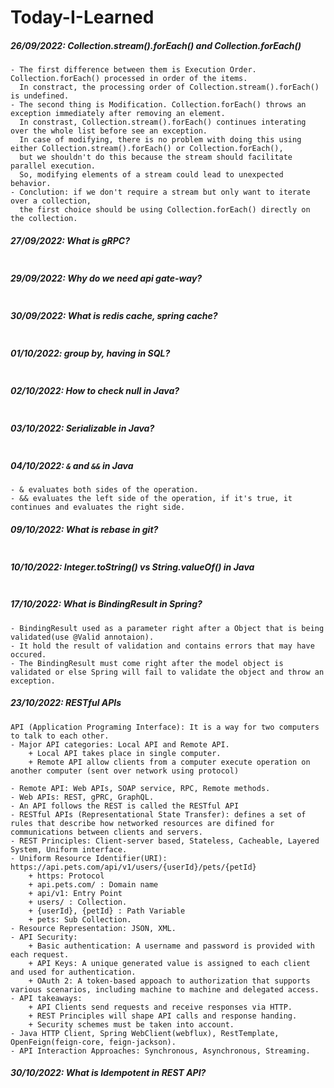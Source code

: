 # Today-I-Learned

##### 26/09/2022: Collection.stream().forEach() and Collection.forEach()
```
- The first difference between them is Execution Order. Collection.forEach() processed in order of the items. 
  In constract, the processing order of Collection.stream().forEach() is undefined. 
- The second thing is Modification. Collection.forEach() throws an exception immediately after removing an element. 
  In constrast, Collection.stream().forEach() continues interating over the whole list before see an exception. 
  In case of modifying, there is no problem with doing this using either Collection.stream().forEach() or Collection.forEach(), 
  but we shouldn't do this because the stream should facilitate parallel execution. 
  So, modifying elements of a stream could lead to unexpected behavior.
- Conclution: if we don't require a stream but only want to iterate over a collection, 
  the first choice should be using Collection.forEach() directly on the collection.
```
##### 27/09/2022: What is gRPC?
```

```
##### 29/09/2022: Why do we need api gate-way?
```

```
##### 30/09/2022: What is redis cache, spring cache?
```

```
##### 01/10/2022: group by, having in SQL?
```

```
##### 02/10/2022: How to check null in Java?
```

```
##### 03/10/2022: Serializable in Java?
```

```
##### 04/10/2022: ```&``` and ```&&``` in Java
```
- & evaluates both sides of the operation. 
- && evaluates the left side of the operation, if it's true, it continues and evaluates the right side. 
```
##### 09/10/2022: What is rebase in git?
```

```
##### 10/10/2022: Integer.toString() vs String.valueOf() in Java
```

```
##### 17/10/2022: What is BindingResult in Spring?
```
- BindingResult used as a parameter right after a Object that is being validated(use @Valid annotaion). 
- It hold the result of validation and contains errors that may have occured. 
- The BindingResult must come right after the model object is validated or else Spring will fail to validate the object and throw an exception.
```
##### 23/10/2022: RESTful APIs
```
API (Application Programing Interface): It is a way for two computers to talk to each other.
- Major API categories: Local API and Remote API.
	+ Local API takes place in single computer.
	+ Remote API allow clients from a computer execute operation on another computer (sent over network using protocol)

- Remote API: Web APIs, SOAP service, RPC, Remote methods.
- Web APIs: REST, gPRC, GraphQL.
- An API follows the REST is called the RESTful API
- RESTful APIs (Representational State Transfer): defines a set of rules that describe how networked resources are difined for communications between clients and servers.
- REST Principles: Client-server based, Stateless, Cacheable, Layered System, Uniform interface.
- Uniform Resource Identifier(URI): https://api.pets.com/api/v1/users/{userId}/pets/{petId}
	+ https: Protocol
	+ api.pets.com/ : Domain name
	+ api/v1: Entry Point
	+ users/ : Collection.
	+ {userId}, {petId} : Path Variable
	+ pets: Sub Collection.
- Resource Representation: JSON, XML.
- API Security: 
	+ Basic authentication: A username and password is provided with each request.
	+ API Keys: A unique generated value is assigned to each client and used for authentication.
	+ OAuth 2: A token-based appoach to authorization that supports various scenarios, including machine to machine and delegated access.
- API takeaways:
	+ API Clients send requests and receive responses via HTTP. 
	+ REST Principles will shape API calls and response handing.
	+ Security schemes must be taken into account.
- Java HTTP Client, Spring WebClient(webflux), RestTemplate, OpenFeign(feign-core, feign-jackson).
- API Interaction Approaches: Synchronous, Asynchronous, Streaming.
```
##### 30/10/2022: What is Idempotent in REST API?
```
```
